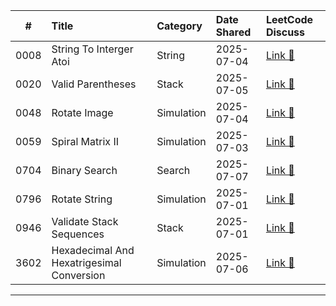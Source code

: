 
| # | Title | Category | Date Shared | LeetCode Discuss |
|:--:|:------|:----------|:------------|:------------------|
| 0008 | String To Interger Atoi | String | 2025-07-04 | [Link 🔗](https://leetcode.com/problems/string-to-integer-atoi/solutions/6920319/0008-c-manual-parse-overflow-clamp-runti-rr4y/) |
| 0020 | Valid Parentheses | Stack | 2025-07-05 | [Link 🔗](https://leetcode.com/problems/valid-parentheses/solutions/6922963/0020-c-stack-matching-runtime-100-on-spa-actc/) |
| 0048 | Rotate Image | Simulation | 2025-07-04 | [Link 🔗](https://leetcode.com/problems/rotate-image/solutions/6919587/0048-c-transpose-reverse-runtime-100-o1-b461q/) |
| 0059 | Spiral Matrix II | Simulation | 2025-07-03 | [Link 🔗](https://leetcode.com/problems/spiral-matrix-ii/solutions/6917038/simulate-spiral-filling-with-dynamic-bou-id7l/) |
| 0704 | Binary Search | Search | 2025-07-07 | [Link 🔗](https://leetcode.com/problems/binary-search/solutions/6931561/c-binary-search-runtime-100-o1-space-by-abuf0/) |
| 0796 | Rotate String | Simulation | 2025-07-01 | [Link 🔗](https://leetcode.com/problems/rotate-string/solutions/6908515/c-manual-rotation-match-runtime-100-o1-s-ooew/) |
| 0946 | Validate Stack Sequences | Stack | 2025-07-01 | [Link 🔗](https://leetcode.com/problems/validate-stack-sequences/solutions/6908836/c-stack-simulation-on-time-easy-to-read-zlpv1/) |
| 3602 | Hexadecimal And Hexatrigesimal Conversion | Simulation | 2025-07-06 | [Link 🔗](https://leetcode.com/problems/hexadecimal-and-hexatrigesimal-conversion/solutions/6927726/3602-c-biweekly-160-q1-hex-base36-conver-z0sf/) |

---
